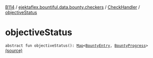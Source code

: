 [B114](../../index.md) / [ejektaflex.bountiful.data.bounty.checkers](../index.md) / [CheckHandler](index.md) / [objectiveStatus](./objective-status.md)

# objectiveStatus

`abstract fun objectiveStatus(): `[`Map`](https://kotlinlang.org/api/latest/jvm/stdlib/kotlin.collections/-map/index.html)`<`[`BountyEntry`](../../ejektaflex.bountiful.data.bounty/-bounty-entry/index.md)`, `[`BountyProgress`](../../ejektaflex.bountiful.data.bounty/-bounty-progress/index.md)`>` [(source)](https://github.com/ejektaflex/Bountiful/tree/develop/src/main/kotlin/ejektaflex/bountiful/data/bounty/checkers/CheckHandler.kt#L26)